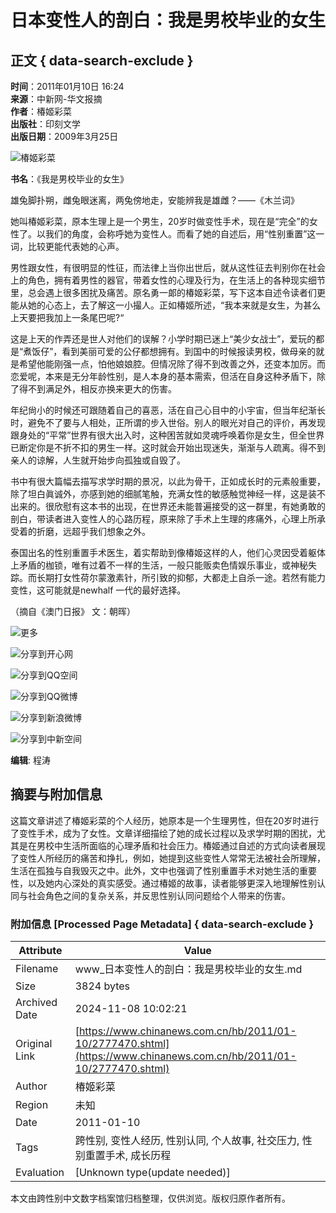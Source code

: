 # 日本变性人的剖白：我是男校毕业的女生

## 正文 { data-search-exclude }


**时间**：2011年01月10日 16:24  
**来源**：中新网-华文报摘  
**作者**：椿姬彩菜  
**出版社**：印刻文学  
**出版日期**：2009年3月25日  

![椿姬彩菜](http://www.chinanews.com/fileftp/2010/04/2010-04-23/U76P4T47D13180F981DT20100423110629.jpg)

**书名**：《我是男校毕业的女生》

雄兔脚扑朔，雌兔眼迷离，两兔傍地走，安能辨我是雄雌？——《木兰词》

她叫椿姬彩菜，原本生理上是一个男生，20岁时做变性手术，现在是“完全”的女性了。以我们的角度，会称呼她为变性人。而看了她的自述后，用“性别重置”这一词，比较更能代表她的心声。

男性跟女性，有很明显的性征，而法律上当你出世后，就从这性征去判别你在社会上的角色，拥有着男性的器官，带着女性的心理及行为，在生活上的各种现实细节里，总会遇上很多困扰及痛苦。原名勇一郞的椿姬彩菜，写下这本自述令读者们更能从她的心态上，去了解这一小撮人。正如椿姬所述，“我本来就是女生，为甚么上天要把我加上一条尾巴呢?“

这是上天的作弄还是世人对他们的误解？小学时期已迷上“美少女战士”，爱玩的都是“煮饭仔”，看到美丽可爱的公仔都想拥有。到国中的时候报读男校，做母亲的就是希望他能刚强一点，怕他娘娘腔。但情况除了得不到改善之外，还变本加厉。而恋爱呢，本来是无分年龄性别，是人本身的基本需索，但活在自身这种矛盾下，除了得不到满足外，相反亦换来更大的伤害。

年纪尙小的时候还可跟随着自己的喜恶，活在自己心目中的小宇宙，但当年纪渐长时，避免不了要与人相处，正所谓的步入世俗。别人的眼光对自己的评价，再发现跟身处的“平常”世界有很大出入时，这种困苦就如灵魂呼唤着你是女生，但全世界已断定你是不折不扣的男生一样。这时就会开始出现迷失，渐渐与人疏离。得不到亲人的谅解，人生就开始步向孤独或自毁了。

书中有很大篇幅去描写求学时期的景况，以此为骨干，正如成长时的元素般重要，除了坦白眞诚外，亦感到她的细腻笔触，充满女性的敏感触觉神经一样，这是装不出来的。很欣慰有这本书的出现，在世界还未能普遍接受的这一群里，有她勇敢的剖白，带读者进入变性人的心路历程，原来除了手术上生理的疼痛外，心理上所承受着的折磨，远超乎我们想象之外。

泰国出名的性别重置手术医生，着实帮助到像椿姬这样的人，他们心灵因受着躯体上矛盾的枷锁，唯有过着不一样的生活，一般只能贩卖色情娱乐事业，或神秘失踪。而长期打女性荷尔蒙激素针，所引致的抑郁，大都走上自杀一途。若然有能力变性，这可能就是newhalf 一代的最好选择。

（摘自《澳门日报》 文：朝晖）

![更多](http://www.chinanews.com/fileftp/2010/10/2010-10-20/U76P4T47D15735F979DT20101021094436.jpg)

![分享到开心网](http://www.chinanews.com/fileftp/2010/10/2010-10-20/U76P4T47D15735F980DT20101021094436.jpg)

![分享到QQ空间](http://www.chinanews.com/fileftp/2010/10/2010-10-20/U76P4T47D15735F978DT20101021094436.gif)

![分享到QQ微博](http://www.chinanews.com/fileftp/2010/12/2010-12-21/U76P4T47D16927F979DT20101221160300.jpg)

![分享到新浪微博](http://www.chinanews.com/fileftp/2010/10/2010-10-20/U76P4T47D15735F976DT20101021094436.gif)

![分享到中新空间](http://www.chinanews.com/fileftp/2010/10/2010-10-20/U76P4T47D15735F981DT20101021094436.jpg)

**编辑**: 程涛

## 摘要与附加信息

<!-- tcd_abstract -->
这篇文章讲述了椿姬彩菜的个人经历，她原本是一个生理男性，但在20岁时进行了变性手术，成为了女性。文章详细描绘了她的成长过程以及求学时期的困扰，尤其是在男校中生活所面临的心理矛盾和社会压力。椿姬通过自述的方式向读者展现了变性人所经历的痛苦和挣扎，例如，她提到这些变性人常常无法被社会所理解，生活在孤独与自我毁灭之中。此外，文中也强调了性别重置手术对她生活的重要性，以及她内心深处的真实感受。通过椿姬的故事，读者能够更深入地理解性别认同与社会角色之间的复杂关系，并反思性别认同问题给个人带来的伤害。
<!-- tcd_abstract_end -->

### 附加信息 [Processed Page Metadata] { data-search-exclude }

| Attribute       | Value                                  |
|-----------------|----------------------------------------|
| Filename        | www_日本变性人的剖白：我是男校毕业的女生.md                             |
| Size            | 3824 bytes                           |
| Archived Date   | 2024-11-08 10:02:21                             |
| Original Link   | [https://www.chinanews.com.cn/hb/2011/01-10/2777470.shtml](https://www.chinanews.com.cn/hb/2011/01-10/2777470.shtml)                       |
| Author          | 椿姬彩菜                               |
| Region          | 未知                               |
| Date            | 2011-01-10                                 |
| Tags            | 跨性别, 变性人经历, 性别认同, 个人故事, 社交压力, 性别重置手术, 成长历程                                 |
| Evaluation            | [Unknown type(update needed)]                                 |
<!-- tcd_table_end -->

本文由跨性别中文数字档案馆归档整理，仅供浏览。版权归原作者所有。
